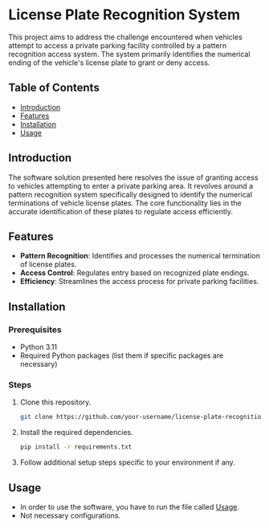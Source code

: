 # License Plate Recognition System

This project aims to address the challenge encountered when vehicles attempt to access a private parking facility controlled by a pattern recognition access system. The system primarily identifies the numerical ending of the vehicle's license plate to grant or deny access.

## Table of Contents

- [Introduction](#introduction)
- [Features](#features)
- [Installation](#installation)
- [Usage](#usage)

## Introduction

The software solution presented here resolves the issue of granting access to vehicles attempting to enter a private parking area. It revolves around a pattern recognition system specifically designed to identify the numerical terminations of vehicle license plates. The core functionality lies in the accurate identification of these plates to regulate access efficiently.

## Features

- **Pattern Recognition**: Identifies and processes the numerical termination of license plates.
- **Access Control**: Regulates entry based on recognized plate endings.
- **Efficiency**: Streamlines the access process for private parking facilities.

## Installation

### Prerequisites

- Python 3.11
- Required Python packages (list them if specific packages are necessary)

### Steps

1. Clone this repository.
    ```bash
    git clone https://github.com/your-username/license-plate-recognition.git
    ```
2. Install the required dependencies.
    ```bash
    pip install -r requirements.txt
    ```
3. Follow additional setup steps specific to your environment if any.

## Usage

- In order to use the software, you have to run the file called [Usage](#usage).
- Not necessary configurations.
